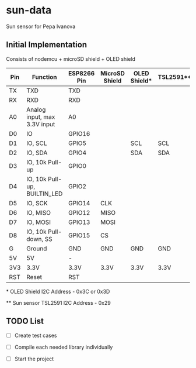 # sun-data

Sun sensor for Pepa Ivanova
 
## Initial Implementation

Consists of nodemcu + microSD shield + OLED shield
 
Pin | Function | ESP8266 Pin | MicroSD Shield | OLED Shield* | TSL2591**
---| --- | --- |---|---|---
TX | TXD | TXD |
RX | RXD | RXD |
A0 | Analog input, max 3.3V input | A0
D0 | IO | GPIO16
D1 | IO, SCL | GPIO5 |   | SCL | SCL
D2 | IO, SDA | GPIO4 |   | SDA | SDA
D3 | IO, 10k Pull-up | GPIO0
D4 | IO, 10k Pull-up, BUILTIN_LED |GPIO2
D5 | IO, SCK | GPIO14 | CLK
D6 | IO, MISO | GPIO12 | MISO
D7 | IO, MOSI | GPIO13 | MOSI
D8 | IO, 10k Pull-down, SS | GPIO15 | CS
G  | Ground | GND | GND | GND | GND
5V | 5V | -
3V3 | 3.3V | 3.3V | 3.3V | 3.3V | 3.3V
RST | Reset | RST

\* OLED Shield I2C Address - 0x3C or 0x3D

\** Sun sensor TSL2591 I2C Address - 0x29


## TODO List

 - [ ] Create test cases

 - [ ] Compile each needed library individually

 - [ ] Start the project
 

